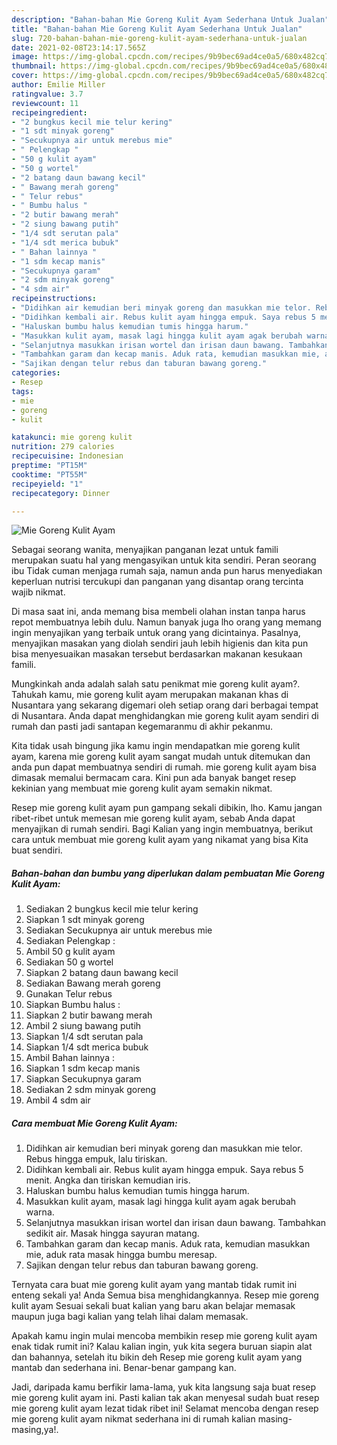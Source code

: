 ```yaml
---
description: "Bahan-bahan Mie Goreng Kulit Ayam Sederhana Untuk Jualan"
title: "Bahan-bahan Mie Goreng Kulit Ayam Sederhana Untuk Jualan"
slug: 720-bahan-bahan-mie-goreng-kulit-ayam-sederhana-untuk-jualan
date: 2021-02-08T23:14:17.565Z
image: https://img-global.cpcdn.com/recipes/9b9bec69ad4ce0a5/680x482cq70/mie-goreng-kulit-ayam-foto-resep-utama.jpg
thumbnail: https://img-global.cpcdn.com/recipes/9b9bec69ad4ce0a5/680x482cq70/mie-goreng-kulit-ayam-foto-resep-utama.jpg
cover: https://img-global.cpcdn.com/recipes/9b9bec69ad4ce0a5/680x482cq70/mie-goreng-kulit-ayam-foto-resep-utama.jpg
author: Emilie Miller
ratingvalue: 3.7
reviewcount: 11
recipeingredient:
- "2 bungkus kecil mie telur kering"
- "1 sdt minyak goreng"
- "Secukupnya air untuk merebus mie"
- " Pelengkap "
- "50 g kulit ayam"
- "50 g wortel"
- "2 batang daun bawang kecil"
- " Bawang merah goreng"
- " Telur rebus"
- " Bumbu halus "
- "2 butir bawang merah"
- "2 siung bawang putih"
- "1/4 sdt serutan pala"
- "1/4 sdt merica bubuk"
- " Bahan lainnya "
- "1 sdm kecap manis"
- "Secukupnya garam"
- "2 sdm minyak goreng"
- "4 sdm air"
recipeinstructions:
- "Didihkan air kemudian beri minyak goreng dan masukkan mie telor. Rebus hingga empuk, lalu tiriskan."
- "Didihkan kembali air. Rebus kulit ayam hingga empuk. Saya rebus 5 menit. Angka dan tiriskan kemudian iris."
- "Haluskan bumbu halus kemudian tumis hingga harum."
- "Masukkan kulit ayam, masak lagi hingga kulit ayam agak berubah warna."
- "Selanjutnya masukkan irisan wortel dan irisan daun bawang. Tambahkan sedikit air. Masak hingga sayuran matang."
- "Tambahkan garam dan kecap manis. Aduk rata, kemudian masukkan mie, aduk rata masak hingga bumbu meresap."
- "Sajikan dengan telur rebus dan taburan bawang goreng."
categories:
- Resep
tags:
- mie
- goreng
- kulit

katakunci: mie goreng kulit 
nutrition: 279 calories
recipecuisine: Indonesian
preptime: "PT15M"
cooktime: "PT55M"
recipeyield: "1"
recipecategory: Dinner

---
```



![Mie Goreng Kulit Ayam](https://img-global.cpcdn.com/recipes/9b9bec69ad4ce0a5/680x482cq70/mie-goreng-kulit-ayam-foto-resep-utama.jpg)

Sebagai seorang wanita, menyajikan panganan lezat untuk famili merupakan suatu hal yang mengasyikan untuk kita sendiri. Peran seorang ibu Tidak cuman menjaga rumah saja, namun anda pun harus menyediakan keperluan nutrisi tercukupi dan panganan yang disantap orang tercinta wajib nikmat.

Di masa  saat ini, anda memang bisa membeli olahan instan tanpa harus repot membuatnya lebih dulu. Namun banyak juga lho orang yang memang ingin menyajikan yang terbaik untuk orang yang dicintainya. Pasalnya, menyajikan masakan yang diolah sendiri jauh lebih higienis dan kita pun bisa menyesuaikan masakan tersebut berdasarkan makanan kesukaan famili. 



Mungkinkah anda adalah salah satu penikmat mie goreng kulit ayam?. Tahukah kamu, mie goreng kulit ayam merupakan makanan khas di Nusantara yang sekarang digemari oleh setiap orang dari berbagai tempat di Nusantara. Anda dapat menghidangkan mie goreng kulit ayam sendiri di rumah dan pasti jadi santapan kegemaranmu di akhir pekanmu.

Kita tidak usah bingung jika kamu ingin mendapatkan mie goreng kulit ayam, karena mie goreng kulit ayam sangat mudah untuk ditemukan dan anda pun dapat membuatnya sendiri di rumah. mie goreng kulit ayam bisa dimasak memalui bermacam cara. Kini pun ada banyak banget resep kekinian yang membuat mie goreng kulit ayam semakin nikmat.

Resep mie goreng kulit ayam pun gampang sekali dibikin, lho. Kamu jangan ribet-ribet untuk memesan mie goreng kulit ayam, sebab Anda dapat menyajikan di rumah sendiri. Bagi Kalian yang ingin membuatnya, berikut cara untuk membuat mie goreng kulit ayam yang nikamat yang bisa Kita buat sendiri.

<!--inarticleads1-->

##### Bahan-bahan dan bumbu yang diperlukan dalam pembuatan Mie Goreng Kulit Ayam:

1. Sediakan 2 bungkus kecil mie telur kering
1. Siapkan 1 sdt minyak goreng
1. Sediakan Secukupnya air untuk merebus mie
1. Sediakan  Pelengkap :
1. Ambil 50 g kulit ayam
1. Sediakan 50 g wortel
1. Siapkan 2 batang daun bawang kecil
1. Sediakan  Bawang merah goreng
1. Gunakan  Telur rebus
1. Siapkan  Bumbu halus :
1. Siapkan 2 butir bawang merah
1. Ambil 2 siung bawang putih
1. Siapkan 1/4 sdt serutan pala
1. Siapkan 1/4 sdt merica bubuk
1. Ambil  Bahan lainnya :
1. Siapkan 1 sdm kecap manis
1. Siapkan Secukupnya garam
1. Sediakan 2 sdm minyak goreng
1. Ambil 4 sdm air




<!--inarticleads2-->

##### Cara membuat Mie Goreng Kulit Ayam:

1. Didihkan air kemudian beri minyak goreng dan masukkan mie telor. Rebus hingga empuk, lalu tiriskan.
1. Didihkan kembali air. Rebus kulit ayam hingga empuk. Saya rebus 5 menit. Angka dan tiriskan kemudian iris.
1. Haluskan bumbu halus kemudian tumis hingga harum.
1. Masukkan kulit ayam, masak lagi hingga kulit ayam agak berubah warna.
1. Selanjutnya masukkan irisan wortel dan irisan daun bawang. Tambahkan sedikit air. Masak hingga sayuran matang.
1. Tambahkan garam dan kecap manis. Aduk rata, kemudian masukkan mie, aduk rata masak hingga bumbu meresap.
1. Sajikan dengan telur rebus dan taburan bawang goreng.




Ternyata cara buat mie goreng kulit ayam yang mantab tidak rumit ini enteng sekali ya! Anda Semua bisa menghidangkannya. Resep mie goreng kulit ayam Sesuai sekali buat kalian yang baru akan belajar memasak maupun juga bagi kalian yang telah lihai dalam memasak.

Apakah kamu ingin mulai mencoba membikin resep mie goreng kulit ayam enak tidak rumit ini? Kalau kalian ingin, yuk kita segera buruan siapin alat dan bahannya, setelah itu bikin deh Resep mie goreng kulit ayam yang mantab dan sederhana ini. Benar-benar gampang kan. 

Jadi, daripada kamu berfikir lama-lama, yuk kita langsung saja buat resep mie goreng kulit ayam ini. Pasti kalian tak akan menyesal sudah buat resep mie goreng kulit ayam lezat tidak ribet ini! Selamat mencoba dengan resep mie goreng kulit ayam nikmat sederhana ini di rumah kalian masing-masing,ya!.

